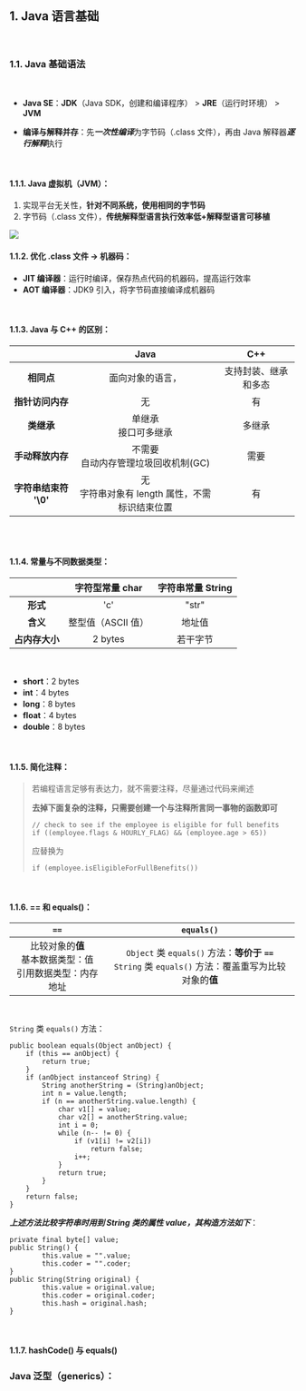## **1. Java 语言基础**

<br>

### **1.1. Java 基础语法**

<br>

- **Java SE**：**JDK**（Java SDK，创建和编译程序） > **JRE**（运行时环境） > **JVM**

- **编译与解释并存**：先***一次性编译***为字节码（.class 文件），再由 Java 解释器***逐行解释***执行

<br>

#### **1.1.1. Java 虚拟机（JVM）**：
1. 实现平台无关性，**针对不同系统，使用相同的字节码**
2. 字节码（.class 文件），**传统解释型语言执行效率低+解释型语言可移植**

![](https://my-blog-to-use.oss-cn-beijing.aliyuncs.com/Java%20%E7%A8%8B%E5%BA%8F%E8%BF%90%E8%A1%8C%E8%BF%87%E7%A8%8B.png)

#### **1.1.2. 优化 .class 文件 -> 机器码**：
- **JIT 编译器**：运行时编译，保存热点代码的机器码，提高运行效率
- **AOT 编译器**：JDK9 引入，将字节码直接编译成机器码

<br>

#### **1.1.3. Java 与 C++ 的区别**：

||Java|C++|
|:-:|:-:|:-:|
|**相同点**|面向对象的语言，|支持封装、继承和多态|
|**指针访问内存**|无|有|
|**类继承**|单继承<br>接口可多继承|多继承|
|**手动释放内存**|不需要<br>自动内存管理垃圾回收机制(GC)|需要|
|**字符串结束符 '\0'**|无<br>字符串对象有 length 属性，不需标识结束位置|有|

<br>
<br>

#### **1.1.4. 常量与不同数据类型**：

||字符型常量 char|字符串常量 String|
|:-:|:-:|:-:|
|**形式**|'c'|"str"|
|**含义**|整型值（ASCII 值）|地址值|
|**占内存大小**|2 bytes|若干字节|

<br>

- **short**：2 bytes
- **int**：4 bytes
- **long**：8 bytes
- **float**：4 bytes
- **double**：8 bytes

<br>

#### **1.1.5. 简化注释**：

> 若编程语言足够有表达力，就不需要注释，尽量通过代码来阐述
>
> **去掉下面复杂的注释，只需要创建一个与注释所言同一事物的函数即可**
>
> ```
> // check to see if the employee is eligible for full benefits
> if ((employee.flags & HOURLY_FLAG) && (employee.age > 65))
> ```
> 应替换为
> ```
> if (employee.isEligibleForFullBenefits())
> ```

<br>

#### **1.1.6. == 和 equals()**：

|`==`|`equals()`|
|:-:|:-:|
|比较对象的**值**<br>基本数据类型：值<br>引用数据类型：内存地址|`Object` 类 `equals()` 方法：**等价于 `==`**<br>`String` 类 `equals()` 方法：覆盖重写为比较对象的**值**|

<br>

`String` 类 `equals()` 方法：

```
public boolean equals(Object anObject) {
    if (this == anObject) {
        return true;
    }
    if (anObject instanceof String) {
        String anotherString = (String)anObject;
        int n = value.length;
        if (n == anotherString.value.length) {
            char v1[] = value;
            char v2[] = anotherString.value;
            int i = 0;
            while (n-- != 0) {
                if (v1[i] != v2[i])
                    return false;
                i++;
            }
            return true;
        }
    }
    return false;
}
```

***上述方法比较字符串时用到 String 类的属性 value，其构造方法如下***：

```
private final byte[] value;
public String() {
        this.value = "".value;
        this.coder = "".coder;
}
public String(String original) {
        this.value = original.value;
        this.coder = original.coder;
        this.hash = original.hash;
}
```

<br>

#### **1.1.7. hashCode() 与 equals()**

### **Java 泛型（generics）**：

